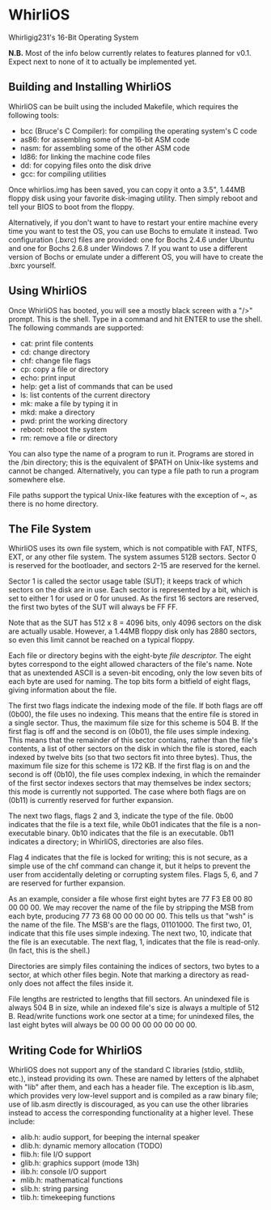 # WhirliOS
Whirligig231's 16-Bit Operating System

**N.B.** Most of the info below currently relates to features planned for v0.1. Expect next to none of it to actually be implemented yet.

## Building and Installing WhirliOS

WhirliOS can be built using the included Makefile, which requires the following tools:

* bcc (Bruce's C Compiler): for compiling the operating system's C code
* as86: for assembling some of the 16-bit ASM code
* nasm: for assembling some of the other ASM code
* ld86: for linking the machine code files
* dd: for copying files onto the disk drive
* gcc: for compiling utilities

Once whirlios.img has been saved, you can copy it onto a 3.5", 1.44MB floppy disk using your favorite disk-imaging utility. Then simply reboot and tell your BIOS to boot from the floppy.

Alternatively, if you don't want to have to restart your entire machine every time you want to test the OS, you can use Bochs to emulate it instead. Two configuration (.bxrc) files are provided: one for Bochs 2.4.6 under Ubuntu and one for Bochs 2.6.8 under Windows 7. If you want to use a different version of Bochs or emulate under a different OS, you will have to create the .bxrc yourself.

## Using WhirliOS

Once WhirliOS has booted, you will see a mostly black screen with a "/>" prompt. This is the shell. Type in a command and hit ENTER to use the shell. The following commands are supported:

* cat: print file contents
* cd: change directory
* chf: change file flags
* cp: copy a file or directory
* echo: print input
* help: get a list of commands that can be used
* ls: list contents of the current directory
* mk: make a file by typing it in
* mkd: make a directory
* pwd: print the working directory
* reboot: reboot the system
* rm: remove a file or directory

You can also type the name of a program to run it. Programs are stored in the /bin directory; this is the equivalent of $PATH on Unix-like systems and cannot be changed. Alternatively, you can type a file path to run a program somewhere else.

File paths support the typical Unix-like features with the exception of ~, as there is no home directory.

## The File System

WhirliOS uses its own file system, which is not compatible with FAT, NTFS, EXT, or any other file system. The system assumes 512B sectors. Sector 0 is reserved for the bootloader, and sectors 2-15 are reserved for the kernel.

Sector 1 is called the sector usage table (SUT); it keeps track of which sectors on the disk are in use. Each sector is represented by a bit, which is set to either 1 for used or 0 for unused. As the first 16 sectors are reserved, the first two bytes of the SUT will always be FF FF.

Note that as the SUT has 512 x 8 = 4096 bits, only 4096 sectors on the disk are actually usable. However, a 1.44MB floppy disk only has 2880 sectors, so even this limit cannot be reached on a typical floppy.

Each file or directory begins with the eight-byte _file descriptor._ The eight bytes correspond to the eight allowed characters of the file's name. Note that as unextended ASCII is a seven-bit encoding, only the low seven bits of each byte are used for naming. The top bits form a bitfield of eight flags, giving information about the file.

The first two flags indicate the indexing mode of the file. If both flags are off (0b00), the file uses no indexing. This means that the entire file is stored in a single sector. Thus, the maximum file size for this scheme is 504 B. If the first flag is off and the second is on (0b01), the file uses simple indexing. This means that the remainder of this sector contains, rather than the file's contents, a list of other sectors on the disk in which the file is stored, each indexed by twelve bits (so that two sectors fit into three bytes). Thus, the maximum file size for this scheme is 172 KB. If the first flag is on and the second is off (0b10), the file uses complex indexing, in which the remainder of the first sector indexes sectors that may themselves be index sectors; this mode is currently not supported. The case where both flags are on (0b11) is currently reserved for further expansion.

The next two flags, flags 2 and 3, indicate the type of the file. 0b00 indicates that the file is a text file, while 0b01 indicates that the file is a non-executable binary. 0b10 indicates that the file is an executable. 0b11 indicates a directory; in WhirliOS, directories are also files.

Flag 4 indicates that the file is locked for writing; this is not secure, as a simple use of the chf command can change it, but it helps to prevent the user from accidentally deleting or corrupting system files. Flags 5, 6, and 7 are reserved for further expansion.

As an example, consider a file whose first eight bytes are 77 F3 E8 00 80 00 00 00. We may recover the name of the file by stripping the MSB from each byte, producing 77 73 68 00 00 00 00 00. This tells us that "wsh" is the name of the file. The MSB's are the flags, 01101000. The first two, 01, indicate that this file uses simple indexing. The next two, 10, indicate that the file is an executable. The next flag, 1, indicates that the file is read-only. (In fact, this is the shell.)

Directories are simply files containing the indices of sectors, two bytes to a sector, at which other files begin. Note that marking a directory as read-only does not affect the files inside it.

File lengths are restricted to lengths that fill sectors. An unindexed file is always 504 B in size, while an indexed file's size is always a multiple of 512 B. Read/write functions work one sector at a time; for unindexed files, the last eight bytes will always be 00 00 00 00 00 00 00 00.

## Writing Code for WhirliOS

WhirliOS does not support any of the standard C libraries (stdio, stdlib, etc.), instead providing its own. These are named by letters of the alphabet with "lib" after them, and each has a header file. The exception is lib.asm, which provides very low-level support and is compiled as a raw binary file; use of lib.asm directly is discouraged, as you can use the other libraries instead to access the corresponding functionality at a higher level. These include:

* alib.h: audio support, for beeping the internal speaker
* dlib.h: dynamic memory allocation (TODO)
* flib.h: file I/O support
* glib.h: graphics support (mode 13h)
* ilib.h: console I/O support
* mlib.h: mathematical functions
* slib.h: string parsing
* tlib.h: timekeeping functions
